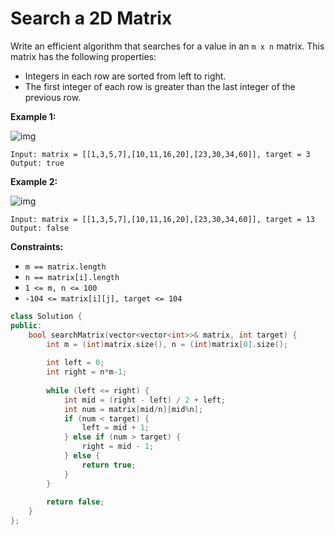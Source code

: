 # Search a 2D Matrix

Write an efficient algorithm that searches for a value in an `m x n` matrix. This matrix has the following properties:

- Integers in each row are sorted from left to right.
- The first integer of each row is greater than the last integer of the previous row.

 

**Example 1:**

![img](https://assets.leetcode.com/uploads/2020/10/05/mat.jpg)

```
Input: matrix = [[1,3,5,7],[10,11,16,20],[23,30,34,60]], target = 3
Output: true
```

**Example 2:**

![img](https://assets.leetcode.com/uploads/2020/10/05/mat2.jpg)

```
Input: matrix = [[1,3,5,7],[10,11,16,20],[23,30,34,60]], target = 13
Output: false
```

 

**Constraints:**

- `m == matrix.length`
- `n == matrix[i].length`
- `1 <= m, n <= 100`
- `-104 <= matrix[i][j], target <= 104`



```c++
class Solution {
public:
    bool searchMatrix(vector<vector<int>>& matrix, int target) {
        int m = (int)matrix.size(), n = (int)matrix[0].size();
        
        int left = 0;
        int right = n*m-1;
        
        while (left <= right) {
            int mid = (right - left) / 2 + left;
            int num = matrix[mid/n][mid%n];
            if (num < target) {
                left = mid + 1;
            } else if (num > target) {
                right = mid - 1;
            } else {
                return true;
            }
        }
        
        return false;
    }
};
```

